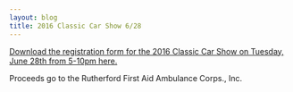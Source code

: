 ```yaml
---
layout: blog
title: 2016 Classic Car Show 6/28
---
```


[Download the registration form for the 2016 Classic Car Show on Tuesday, June 28th from 5-10pm here.](https://storage.googleapis.com/static.rutherford-nj.com/police/car%20show%20flyer%202016_registration.pdf)

Proceeds go to the Rutherford First Aid Ambulance Corps., Inc. 
